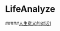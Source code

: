 # LifeAnalyze

#####[人生意义的对话1](https://github.com/pop1030123/LifeAnalyze/blob/master/%E4%BA%BA%E7%94%9F%E6%84%8F%E4%B9%89%E7%9A%84%E5%AF%B9%E8%AF%9D1.md)
